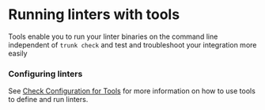 # Running linters with tools

Tools enable you to run your linter binaries on the command line independent of `trunk check` and test and troubleshoot your integration more easily

### Configuring linters

See [Check Configuration for Tools](../check/custom-linters.md#tools) for more information on how to use tools to define and run linters.
